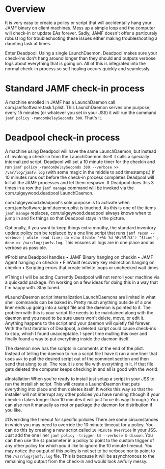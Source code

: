 # Overview

It is very easy to create a policy or script that will accidentally hang your JAMF binary on client machines. Mess up a simple loop and the computer will check-in or update EAs forever. Sadly, JAMF doesn't offer a particuraly robust log for troubleshooting these issues either making troubleshooting a daunting task at times.

Enter Deadpool. Using a single LaunchDaemon, Deadpool makes sure your check-ins don't hang around longer than they should and outputs verbose logs about everything that is going on. All of this is integrated into the normal check-in process so self healing occurs quickly and seamlessly.

# Standard JAMF check-in process
A machine enrolled in JAMF has a LaunchDaemon call com.jamfsoftware.task.1.plist. This LaunchDaemon serves one purpose, every 15 minutes (or whatever you set in your JSS) it will run the command `jamf policy -randomDelaySeconds 300`. That's it.

# Deadpool check-in process
A machine using Deadpool will have the same LaunchDaemon, but instead of invoking a check-in from the LaunchDaemon itself it calls a specially internalized script. Deadpool will set a 10 minute timer for the checkin and run `jamf policy -randomDelaySeconds 300 --verbose >> /var/log/jamfv.log` (with some magic in the middle to add timestamps.) If 10 minutes runs out before the check-in process completes Deadpool will kill all the JAMF processes and let them respawn. If Deadpool does this 3 times in a row the `jamf manage` command will be invoked via the com.tulgeywood.deadpool LaunchDaemon. 

com.tulgeywood.deadpool's sole purpose is to activate when com.jamfsoftware.jamf.daemon.plist is touched. As this is one of the items `jamf manage` replaces, com.tulgeywood.deadpool always knows when to jump in and fix things so that Deadpool stays in the picture.

Optionally, if you want to keep things extra mouthy, the standard inventory update policy can be replaced by a one line script that runs `jamf recon --verbose | while read line; do echo $(date '+%b %d %H:%M:%S') "$line" ; done >> /var/log/jamfv.log`. This ensures all logs are in one place and as verbose as possible.

#Problems Deadpool handles
• JAMF Binary hanging on checkin
• JAMF Agent hanging on checkin
• FileVault recovery key redirection hanging on checkin
• Scripting errors that create infinite loops or unchecked wait times

#Things I will be adding
Currently Deadpool will not renroll your machine via a quickadd package. I'm working on a few ideas for doing this in a way that I'm happy with. Stay tuned.

#LaunchDaemon script internalization
LaunchDaemons are limited in what shell commands can be baked in. Pretty much anything outside of a one liner ends up going into a script file and the daemon is pointed to it. The problem with this is your script file needs to be maintained along with the daemon and you need to be sure users won't delete, move, or edit it. Anything happens to the script and your daemon will quietly fail forever. With the first iteration of Deadpool, a deleted script could cause check-ins to stop, which I found unacceptable. I spent time mulling this over and finally found a way to put everything inside the daemon itself.

The daemon now has the scripts in comments at the end of the plist. Instead of telling the daemon to run a script file I have it run a one liner that uses `awk` to pull the desired script out of the comment section and then send that along to `sh`. The result is one file with everything in it. If that file gets deleted the computer keeps checking in and all is good with the world.

#Installation
When you're ready to install just setup a script in your JSS to run the install.sh script. This will create a LaunchDaemon that puts everything into place and then deletes itself. It works this way so that the installer will not interrupt any other policies you have running (though if your check-in takes longer than 10 minutes it will just force its way through.) You can also run it manually as root or package the daemon for distribution if you like.

#Overriding the timeout for specific policies
There are some circumstances in which you may need to override the 10 minute timeout for a policy. You can do this by creating a new script called `10 Minute Override` in your JSS. Just add the one liner `jamf policy -trigger $4 --verbose & disown`. You can then use the `$4` parameter in a policy to point to the custom trigger of any other policy for which you'd like to ignore the 10 minute timeout. You may notice the output of this policy is not set to be verbose nor to point to the `/var/log/jamfv.log` file. This is because it will be asynchronous to the remaining log output from the check-in and would look awfully messy.
